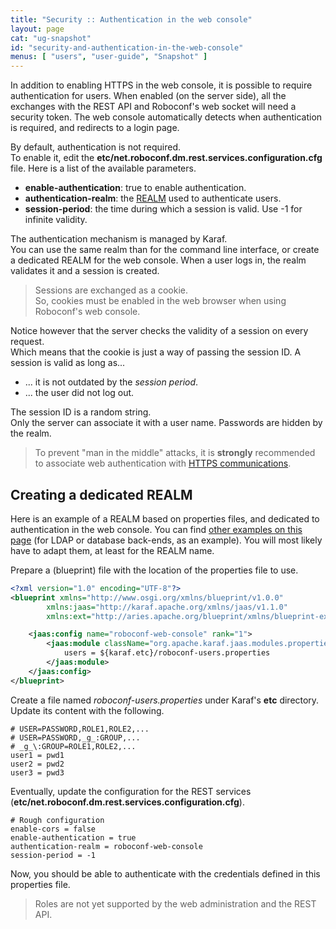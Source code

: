```yaml
---
title: "Security :: Authentication in the web console"
layout: page
cat: "ug-snapshot"
id: "security-and-authentication-in-the-web-console"
menus: [ "users", "user-guide", "Snapshot" ]
---
```


In addition to enabling HTTPS in the web console, it is possible to require
authentication for users. When enabled (on the server side), all the exchanges
with the REST API and Roboconf's web socket will need a security token. The web
console automatically detects when authentication is required, and redirects to a login
page.

By default, authentication is not required.  
To enable it, edit the **etc/net.roboconf.dm.rest.services.configuration.cfg** file.
Here is a list of the available parameters.

* **enable-authentication**: true to enable authentication.
* **authentication-realm**: the [REALM](security-and-authentication.html) used to authenticate users.
* **session-period**: the time during which a session is valid. Use -1 for infinite validity.

The authentication mechanism is managed by Karaf.  
You can use the same realm than for the command line interface, or create a dedicated REALM
for the web console. When a user logs in, the realm validates it and a session is created.

> Sessions are exchanged as a cookie.  
> So, cookies must be enabled in the web browser when using Roboconf's web console.  

Notice however that the server checks the validity of a session on every request.  
Which means that the cookie is just a way of passing the session ID. A session is valid as long as...

* ... it is not outdated by the *session period*.
* ... the user did not log out. 

The session ID is a random string.  
Only the server can associate it with a user name. Passwords are hidden by the realm.

> To prevent "man in the middle" attacks, it is **strongly** recommended
> to associate web authentication with [HTTPS communications](security-and-https-console.html).


## Creating a dedicated REALM

Here is an example of a REALM based on properties files, and dedicated to authentication in the web console.
You can find [other examples on this page](security.html) (for LDAP or database back-ends, as an example). You will
most likely have to adapt them, at least for the REALM name.

Prepare a (blueprint) file with the location of the properties file to use.

```xml
<?xml version="1.0" encoding="UTF-8"?>
<blueprint xmlns="http://www.osgi.org/xmlns/blueprint/v1.0.0"
		xmlns:jaas="http://karaf.apache.org/xmlns/jaas/v1.1.0"
		xmlns:ext="http://aries.apache.org/blueprint/xmlns/blueprint-ext/v1.0.0">

	<jaas:config name="roboconf-web-console" rank="1">
		<jaas:module className="org.apache.karaf.jaas.modules.properties.PropertiesLoginModule" flags="required">
			users = ${karaf.etc}/roboconf-users.properties
		</jaas:module>
	</jaas:config>
</blueprint>
```

Create a file named *roboconf-users.properties* under Karaf's **etc** directory.  
Update its content with the following.

```properties
# USER=PASSWORD,ROLE1,ROLE2,...
# USER=PASSWORD,_g_:GROUP,...
# _g_\:GROUP=ROLE1,ROLE2,...
user1 = pwd1
user2 = pwd2
user3 = pwd3
```

Eventually, update the configuration for the REST services
(**etc/net.roboconf.dm.rest.services.configuration.cfg**).

```properties
# Rough configuration
enable-cors = false
enable-authentication = true
authentication-realm = roboconf-web-console
session-period = -1
```

Now, you should be able to authenticate with the credentials defined in this properties file.

> Roles are not yet supported by the web administration and the REST API.
